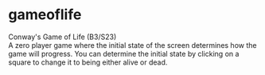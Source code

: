 # gameoflife
Conway's Game of Life (B3/S23)<br/>
A zero player game where the initial state of the screen determines how the game will progress. You can determine the initial state by clicking on a square to change it to being either alive or dead.

